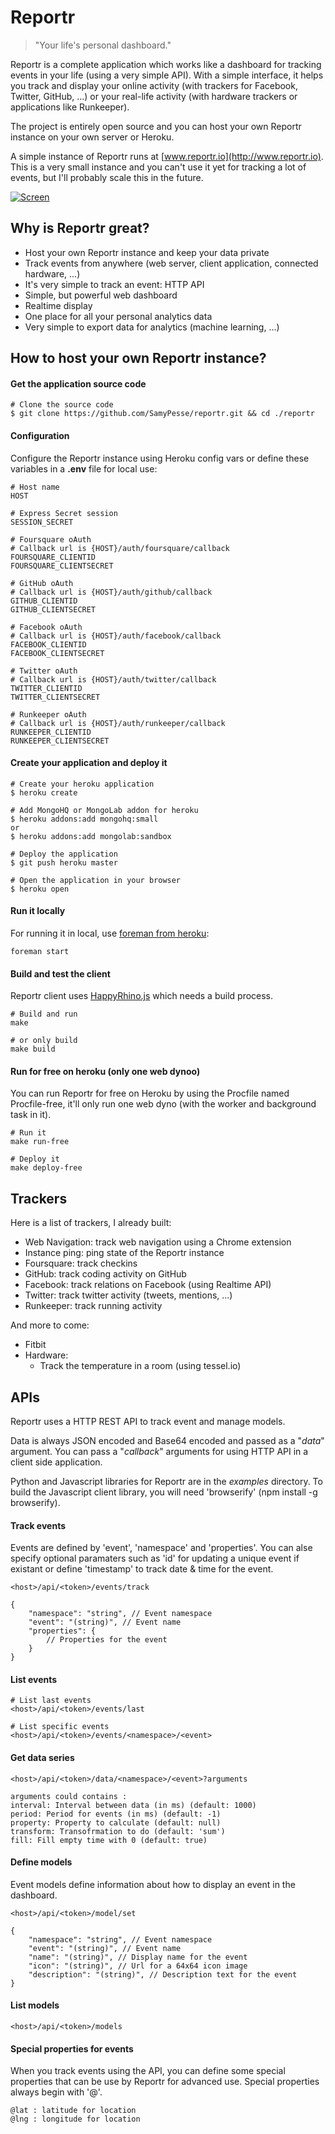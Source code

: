 # Reportr
> "Your life's personal dashboard."

Reportr is a complete application which works like a dashboard for tracking events in your life (using a very simple API). With a simple interface, it helps you track and display your online activity (with trackers for Facebook, Twitter, GitHub, ...) or your real-life activity (with hardware trackers or applications like Runkeeper).

The project is entirely open source and you can host your own Reportr instance on your own server or Heroku.

A simple instance of Reportr runs at [www.reportr.io](http://www.reportr.io). This is a very small instance and you can't use it yet for tracking a lot of events, but I'll probably scale this in the future.

[![Screen](https://raw.github.com/SamyPesse/reportr/master/public/static/images/screens/1.png)](https://raw.github.com/SamyPesse/reportr/master/public/static/images/screens/1.png)

## Why is Reportr great?

* Host your own Reportr instance and keep your data private
* Track events from anywhere (web server, client application, connected hardware, ...)
* It's very simple to track an event: HTTP API
* Simple, but powerful web dashboard
* Realtime display
* One place for all your personal analytics data
* Very simple to export data for analytics (machine learning, ...)

## How to host your own Reportr instance?

#### Get the application source code

```
# Clone the source code
$ git clone https://github.com/SamyPesse/reportr.git && cd ./reportr
```

#### Configuration

Configure the Reportr instance using Heroku config vars or define these variables in a **.env** file for local use:

```
# Host name
HOST

# Express Secret session
SESSION_SECRET

# Foursquare oAuth
# Callback url is {HOST}/auth/foursquare/callback
FOURSQUARE_CLIENTID
FOURSQUARE_CLIENTSECRET

# GitHub oAuth
# Callback url is {HOST}/auth/github/callback
GITHUB_CLIENTID
GITHUB_CLIENTSECRET

# Facebook oAuth
# Callback url is {HOST}/auth/facebook/callback
FACEBOOK_CLIENTID
FACEBOOK_CLIENTSECRET

# Twitter oAuth
# Callback url is {HOST}/auth/twitter/callback
TWITTER_CLIENTID
TWITTER_CLIENTSECRET

# Runkeeper oAuth
# Callback url is {HOST}/auth/runkeeper/callback
RUNKEEPER_CLIENTID
RUNKEEPER_CLIENTSECRET
```

#### Create your application and deploy it

```
# Create your heroku application
$ heroku create

# Add MongoHQ or MongoLab addon for heroku
$ heroku addons:add mongohq:small
or
$ heroku addons:add mongolab:sandbox

# Deploy the application
$ git push heroku master

# Open the application in your browser
$ heroku open
```

#### Run it locally

For running it in local, use [foreman from heroku](https://toolbelt.heroku.com/):

```
foreman start
```

#### Build and test the client

Reportr client uses [HappyRhino.js](https://github.com/FriendCode/hr.js) which needs a build process.

```
# Build and run
make

# or only build
make build
```

#### Run for free on heroku (only one web dynoo)

You can run Reportr for free on Heroku by using the Procfile named Procfile-free, it'll only run one web dyno (with the worker and background task in it).

```
# Run it
make run-free

# Deploy it
make deploy-free
```


## Trackers

Here is a list of trackers, I already built:

* Web Navigation: track web navigation using a Chrome extension
* Instance ping: ping state of the Reportr instance
* Foursquare: track checkins
* GitHub: track coding activity on GitHub
* Facebook: track relations on Facebook (using Realtime API)
* Twitter: track twitter activity (tweets, mentions, ...)
* Runkeeper: track running activity

And more to come:

* Fitbit
* Hardware:
	* Track the temperature in a room (using tessel.io)

## APIs

Reportr uses a HTTP REST API to track event and manage models.

Data is always JSON encoded and Base64 encoded and passed as a "*data*" argument. You can pass a "*callback*" arguments for using HTTP API in a client side application.

Python and Javascript libraries for Reportr are in the *examples* directory. To build the Javascript client library, you will need 'browserify' (npm install -g browserify).

#### Track events

Events are defined by 'event', 'namespace' and 'properties'. You can alse specify optional paramaters such as 'id' for updating a unique event if existant or define 'timestamp' to track date & time for the event.

```
<host>/api/<token>/events/track

{
	"namespace": "string", // Event namespace
	"event": "(string)", // Event name
	"properties": {
		// Properties for the event
	}
}
```

#### List events

```
# List last events
<host>/api/<token>/events/last

# List specific events
<host>/api/<token>/events/<namespace>/<event>
```


#### Get data series

```
<host>/api/<token>/data/<namespace>/<event>?arguments

arguments could contains :
interval: Interval between data (in ms) (default: 1000)
period: Period for events (in ms) (default: -1)
property: Property to calculate (default: null)
transform: Transofrmation to do (default: 'sum')
fill: Fill empty time with 0 (default: true)
```

#### Define models

Event models define information about how to display an event in the dashboard.

```
<host>/api/<token>/model/set

{
	"namespace": "string", // Event namespace
	"event": "(string)", // Event name
	"name": "(string)", // Display name for the event
	"icon": "(string)", // Url for a 64x64 icon image
	"description": "(string)", // Description text for the event
}
```

#### List models

```
<host>/api/<token>/models
```

#### Special properties for events

When you track events using the API, you can define some special properties that can be use by Reportr for advanced use. Special properties always begin with '@'.

```
@lat : latitude for location
@lng : longitude for location
```

